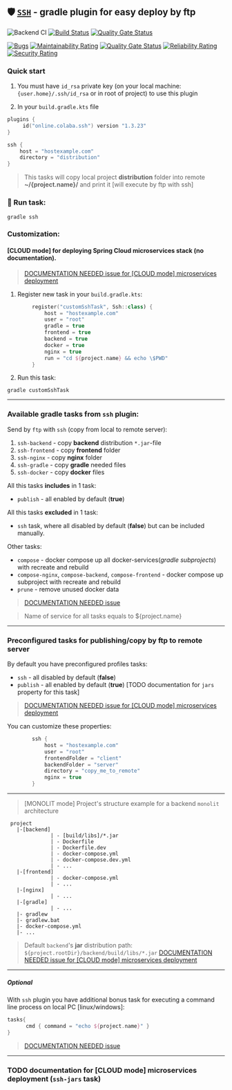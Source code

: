 ## 🛡 [`SSH`](https://plugins.gradle.org/plugin/online.colaba.ssh) - gradle plugin for easy deploy by ftp 
![Backend CI](https://github.com/steklopod/gradle-ssh-plugin/workflows/Backend%20CI/badge.svg) [![Build Status](https://travis-ci.com/steklopod/gradle-ssh-plugin.svg?branch=master)](https://travis-ci.com/steklopod/gradle-ssh-plugin) [![Quality Gate Status](https://sonarcloud.io/api/project_badges/measure?project=steklopod_gradle-ssh-plugin&metric=alert_status)](https://sonarcloud.io/dashboard?id=steklopod_gradle-ssh-plugin)

[![Bugs](https://sonarcloud.io/api/project_badges/measure?project=steklopod_gradle-ssh-plugin&metric=bugs)](https://sonarcloud.io/dashboard?id=steklopod_gradle-ssh-plugin)
[![Maintainability Rating](https://sonarcloud.io/api/project_badges/measure?project=steklopod_gradle-ssh-plugin&metric=sqale_rating)](https://sonarcloud.io/dashboard?id=steklopod_gradle-ssh-plugin)
[![Quality Gate Status](https://sonarcloud.io/api/project_badges/measure?project=steklopod_gradle-ssh-plugin&metric=alert_status)](https://sonarcloud.io/dashboard?id=steklopod_gradle-ssh-plugin)
[![Reliability Rating](https://sonarcloud.io/api/project_badges/measure?project=steklopod_gradle-ssh-plugin&metric=reliability_rating)](https://sonarcloud.io/dashboard?id=steklopod_gradle-ssh-plugin)
[![Security Rating](https://sonarcloud.io/api/project_badges/measure?project=steklopod_gradle-ssh-plugin&metric=security_rating)](https://sonarcloud.io/dashboard?id=steklopod_gradle-ssh-plugin)

### Quick start
1. You must have `id_rsa` private key (on your local machine: `{user.home}/.ssh/id_rsa` or in root of project) to use this plugin

2. In your `build.gradle.kts` file

```kotlin
plugins {
     id("online.colaba.ssh") version "1.3.23"
}

ssh {
    host = "hostexample.com"
    directory = "distribution"
}
```
> This tasks will copy local project **distribution** folder into remote **~/{project.name}/** and print it [will execute by ftp with ssh]

### 🎯 Run task:
```shell script
gradle ssh
```

### Customization:

#### [CLOUD mode] for deploying Spring Cloud microservices stack (no documentation).
> [DOCUMENTATION NEEDED issue for [CLOUD mode] microservices deployment](https://github.com/steklopod/gradle-ssh-plugin/issues/1)

1. Register new task in your `build.gradle.kts`:
```kotlin
        register("customSshTask", Ssh::class) {
            host = "hostexample.com"
            user = "root"
            gradle = true
            frontend = true
            backend = true
            docker = true
            nginx = true
            run = "cd ${project.name} && echo \$PWD"
        }
```
2. Run this task:
```shell script
gradle customSshTask
```

___
### Available gradle tasks from `ssh` plugin:

Send by `ftp` with `ssh` (copy from local to remote server):
1. `ssh-backend` - copy **backend** distribution `*.jar`-file
2. `ssh-frontend` - copy **frontend** folder
3. `ssh-nginx` - copy **nginx** folder
4. `ssh-gradle` - copy **gradle** needed files
5. `ssh-docker` - copy **docker** files

All this tasks **includes** in 1 task:

* `publish` - all enabled  by default (**true**)

All this tasks **excluded** in 1 task:
* `ssh` task, where all disabled  by default (**false**) but can be included manually.

Other tasks:

* `compose` - docker compose up all docker-services(_gradle subprojects_) with recreate and rebuild
* `compose-nginx`, `compose-backend`, `compose-frontend` - docker compose up subproject with recreate and rebuild 
* `prune` - remove unused docker data
> [DOCUMENTATION NEEDED issue](https://github.com/steklopod/gradle-ssh-plugin/issues/1)

> Name of service for all tasks equals to ${project.name} 

___
### Preconfigured tasks for publishing/copy by ftp to remote server

By default you have preconfigured profiles tasks: 
* `ssh` - all disabled  by default (**false**)
* `publish` - all enabled  by default (**true**) [TODO documentation for `jars` property for this task]
> [DOCUMENTATION NEEDED issue for [CLOUD mode] microservices deployment](https://github.com/steklopod/gradle-ssh-plugin/issues/1)


You can customize these properties:
```kotlin
        ssh {
            host = "hostexample.com"
            user = "root"
            frontendFolder = "client"
            backendFolder = "server"
            directory = "copy_me_to_remote"
            nginx = true
        }
```

___


> [MONOLIT mode] Project's structure example for a backend `monolit` architecture
```shell script
 project
   |-[backend]
              | - [build/libs]/*.jar
              | - Dockerfile
              | - Dockerfile.dev
              | - docker-compose.yml
              | - docker-compose.dev.yml
              | - ...
   |-[frontend]
              | - docker-compose.yml
              | - ...
   |-[nginx]
              | - ...
   |-[gradle]
              | - ...
   |- gradlew
   |- gradlew.bat
   |- docker-compose.yml
   |- ...

```
> Default `backend`'s **jar** distribution path: `${project.rootDir}/backend/build/libs/*.jar`
> [DOCUMENTATION NEEDED issue for [CLOUD mode] microservices deployment](https://github.com/steklopod/gradle-ssh-plugin/issues/1)

___

##### Optional

With `ssh` plugin you have additional bonus task for executing a command line process on local PC [linux/windows]:
```kotlin
tasks{
      cmd { command = "echo ${project.name}" }
}
```
> [DOCUMENTATION NEEDED issue](https://github.com/steklopod/gradle-ssh-plugin/issues/1)

___
### TODO documentation for [CLOUD mode] microservices deployment (`ssh-jars` task)
